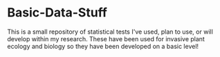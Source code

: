 # Basic-Data-Stuff
This is a small repository of statistical tests I've used, plan to use, or will develop within my research. These have been used for invasive plant ecology and biology so they have been developed on a basic level!

